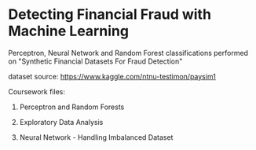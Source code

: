 # Detecting Financial Fraud with Machine Learning

Perceptron, Neural Network and Random Forest classifications performed on "Synthetic Financial Datasets For Fraud Detection"


dataset source: https://www.kaggle.com/ntnu-testimon/paysim1

Coursework files:

1. Perceptron and Random Forests

2. Exploratory Data Analysis

3. Neural Network - Handling Imbalanced Dataset
